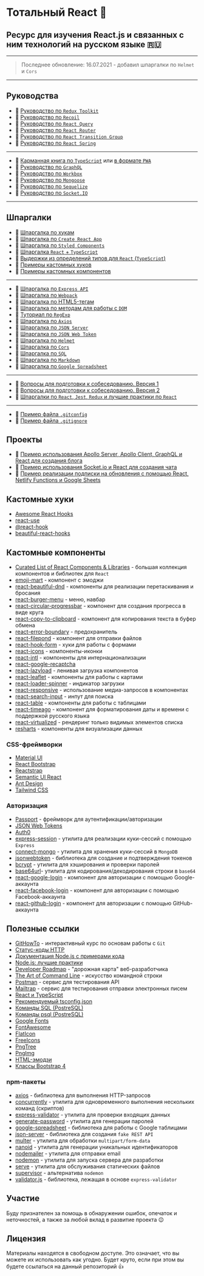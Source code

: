# Тотальный React :metal:

## Ресурс для изучения React.js и связанных с ним технологий на русском языке :ru:

---

> Последнее обновление: 16.07.2021 - добавил шпаргалки по `Helmet` и `Cors`

---

## Руководства

- :page_with_curl: [Руководство по `Redux Toolkit`](./md/redux-toolkit.md)
- :page_with_curl: [Руководство по `Recoil`](./md/recoil.md)
- :page_with_curl: [Руководство по `React Query`](./md/react-query.md)
- :page_with_curl: [Руководство по `React Router`](./md/react-router.md)
- :page_with_curl: [Руководство по `React Transition Group`](./md/react-transition-group.md)
- :page_with_curl: [Руководство по `React Spring`](./md/react-spring.md)

---

- :page_with_curl: [Карманная книга по `TypeScript`](./md/ts.md) или [в формате `PWA`](https://typescript-handbook.ru/)
- :page_with_curl: [Руководство по `GraphQL`](./md/graphql.md)
- :page_with_curl: [Руководство по `Workbox`](./md/wb/wb.md)
- :page_with_curl: [Руководство по `Mongoose`](./md/mongoose.md)
- :page_with_curl: [Руководство по `Sequelize`](./md/sequelize.md)
- :page_with_curl: [Руководство по `Socket.IO`](./md/socket/README.md)

---

## Шпаргалки

- :memo: [Шпаргалка по хукам](./md/hooks.md)
- :memo: [Шпаргалка по `Create React App`](./md/create-react-app.md)
- :memo: [Шпаргалка по `Styled Components`](./md/styled-components.md)
- :memo: [Шпаргалка `React` + `TypeScript`](./md/react-typescript.md)
- :memo: [Выдержки из определений типов для `React` (`TypeScript`)](./md/react-types.md)
- :memo: [Примеры кастомных хуков](./md/custom-hooks.md)
- :memo: [Примеры кастомных компонентов](./md/custom-components.md)

---

- :memo: [Шпаргалка по `Express API`](./md/express-api.md)
- :memo: [Шпаргалка по `Webpack`](./md/webpack.md)
- :memo: [Шпаргалка по HTML5-тегам](./md/html5.md)
- :memo: [Шпаргалка по методам для работы с `DOM`](./md/js-dom.md)
- :memo: [Туториал по `RegExp`](./md/regexp/regexp.md)
- :memo: [Шпаргалка по `Axios`](./md/axios.md)
- :memo: [Шпаргалка по `JSON Server`](./md/json-server/README.md)
- :memo: [Шпаргалка по `JSON Web Token`](./md/jsonwebtoken.md)
- :memo: [Шпаргалка по `Helmet`](./md/helmet.md)
- :memo: [Шпаргалка по `Cors`](./md/cors.md)
- :memo: [Шпаргалка по `SQL`](./md/sql.md)
- :memo: [Шпаргалка по `Markdown`](./md/markdown.md)
- :memo: [Шпаргалка по `Google Spreadsheet`](./md/google-spreadsheet.md)

---

- :page_with_curl: [Вопросы для подготовки к собеседованию. Версия 1](./md/questions.md)
- :page_with_curl: [Вопросы для подготовки к собеседованию. Версия 2](./md/questions-v2.md)
- :memo: [Шпаргалки по `React`, `Jest`, `Redux` и лучшие практики по `React`](./md/cheatsheets-bestpractices.md)

---

- :floppy_disk: [Пример файла `.gitconfig`](./assets/.gitconfig)
- :floppy_disk: [Пример файла `.gitignore`](./assets/.gitignore)

## Проекты

- :link: [Пример использования Apollo Server, Apollo Client, GraphQL и React для создания блога](https://github.com/harryheman/Apollo-GraphQL-React-Social-App)
- :link: [Пример использования Socket.io и React для создания чата](https://github.com/harryheman/Socket.io-React-Chat-App)
- :link: [Пример реализации подписки на обновления с помощью React, Netlify Functions и Google Sheets](https://github.com/harryheman/Mail-List)

## Кастомные хуки

- [Awesome React Hooks](https://github.com/rehooks/awesome-react-hooks)
- [react-use](https://github.com/streamich/react-use)
- [@react-hook](https://www.npmjs.com/search?q=%40react-hook)
- [beautiful-react-hooks](https://github.com/beautifulinteractions/beautiful-react-hooks)

## Кастомные компоненты

- [Curated List of React Components & Libraries](https://github.com/brillout/awesome-react-components) - большая коллекция компонентов и библиотек для `React`
- [emoji-mart](https://github.com/missive/emoji-mart) - компонент с эмоджи
- [react-beautiful-dnd](https://github.com/vtereshyn/react-beautiful-dnd-ru) - компоненты для реализации перетаскивания и бросания
- [react-burger-menu](https://www.npmjs.com/package/react-burger-menu) - меню, навбар
- [react-circular-progressbar](https://www.npmjs.com/package/react-circular-progressbar) - компонент для создания прогресса в виде круга
- [react-copy-to-clipboard](https://www.npmjs.com/package/react-copy-to-clipboard) - компонент для копирования текста в буфер обмена
- [react-error-boundary](https://www.npmjs.com/package/react-error-boundary) - предохранитель
- [react-filepond](https://github.com/pqina/react-filepond) - компонент для отправки файлов
- [react-hook-form](https://react-hook-form.com/ru/) - хуки для работы с формами
- [react-icons](https://react-icons.github.io/react-icons/) - компоненты-иконки
- [react-intl](https://formatjs.io/) - компоненты для интернационализации
- [react-google-recaptcha](https://www.npmjs.com/package/react-google-recaptcha)
- [react-lazyload](https://www.npmjs.com/package/react-lazyload) - ленивая загрузка компонентов
- [react-leaflet](https://react-leaflet.js.org/) - компоненты для работы с картами
- [react-loader-spinner](https://www.npmjs.com/package/react-loader-spinner) - индикатор загрузки
- [react-responsive](https://www.npmjs.com/package/react-responsive) - использование медиа-запросов в компонентах
- [react-search-input](https://www.npmjs.com/package/react-search-input) - инпут для поиска
- [react-table](https://react-table.tanstack.com/) - компоненты для работы с таблицами
- [react-timeago](https://www.npmjs.com/package/react-timeago) - компонент для форматирования даты и времени с поддержкой русского языка
- [react-virtualized](https://bvaughn.github.io/react-virtualized/#/components/List) - рендеринг только видимых элементов списка
- [resharts](https://recharts.org/en-US) - компоненты для визуализации данных

### CSS-фреймворки

- [Material UI](https://material-ui.com/ru/)
- [React Bootstrap](https://react-bootstrap.github.io/)
- [Reactstrap](https://reactstrap.github.io/)
- [Semantic UI React](https://react.semantic-ui.com/)
- [Ant Design](https://ant.design/docs/react/introduce)
- [Tailwind CSS](https://tailwindcss.com/)

### Авторизация

- [Passport](http://www.passportjs.org/) - фреймворк для аутентификации/авторизации
- [JSON Web Tokens](https://jwt.io/)
- [Auth0](https://auth0.com/)
- [express-session](https://www.npmjs.com/package/express-session) - утилита для реализации куки-сессий с помощью `Express`
- [connect-mongo](https://www.npmjs.com/package/connect-mongo) - утилита для хранения куки-сессий в `MongoDB`
- [jsonwebtoken](https://github.com/auth0/node-jsonwebtoken) - библиотека для создание и подтверждения токенов
- [bcrypt](https://www.npmjs.com/package/bcrypt) - утилита для хэширования и проверки паролей
- [base64url](https://www.npmjs.com/package/base64url)- утилита для кодирования/декодирования строки в `base64`
- [react-google-login](https://www.npmjs.com/package/react-google-login) - компонент для авторизации с помощью Google-аккаунта
- [react-facebook-login](https://github.com/keppelen/react-facebook-login) - компонент для авторизации с помощью Facebook-аккаунта
- [react-github-login](https://github.com/checkr/react-github-login) - компонент для авторизации с помощью GitHub-аккаунта

## Полезные ссылки

- [GitHowTo](https://githowto.com/ru) - интерактивный курс по основам работы с `Git`
- [Статус-коды HTTP](https://httpstatuses.com/)
- [Документация Node.js с примерами кода](https://nodejsdev.ru/doc/)
- [Node.js: лучшие практики](https://github.com/goldbergyoni/nodebestpractices/blob/master/README.russian.md)
- [Developer Roadmap](https://github.com/kamranahmedse/developer-roadmap) - "дорожная карта" веб-разработчика
- [The Art of Command Line](https://github.com/jlevy/the-art-of-command-line) - искусство командной строки
- [Postman](https://www.postman.com/) - сервис для тестирования API
- [Mailtrap](https://mailtrap.io/) - сервис для тестирования отправки электронных писем
- [React и TypeScript](https://reactdev.ru/types/)
- [Рекомендуемый tsconfig.json](https://www.npmjs.com/package/@tsconfig/recommended)
- [Команды SQL (PostreSQL)](https://postgrespro.ru/docs/postgresql/13/sql-commands)
- [Команды psql (PostreSQL)](https://postgrespro.ru/docs/postgresql/13/app-psql)
- [Google Fonts](https://fonts.google.com/)
- [FontAwesome](https://fontawesome.com/)
- [FlatIcon](https://www.flaticon.com/)
- [FreeIcons](https://freeicons.io/)
- [PngTree](https://pngtree.com/)
- [PngImg](http://pngimg.com/)
- [HTML-эмодзи](https://www.w3schools.com/charsets/ref_emoji.asp)
- [Классы Bootstrap 4](https://www.w3schools.com/bootstrap4/bootstrap_ref_all_classes.asp)

### npm-пакеты

- [axios](https://github.com/axios/axios) - библиотека для выполнения HTTP-запросов
- [concurrently](https://www.npmjs.com/package/concurrently) - утилита для одновременного выполнения нескольких команд (скриптов)
- [express-validator](https://express-validator.github.io/docs/) - утилита для проверки входящих данных
- [generate-password](https://www.npmjs.com/package/generate-password) - утилита для генерации паролей
- [google-spreadsheet](https://theoephraim.github.io/node-google-spreadsheet/#/) - библиотека для работы с Google таблицами
- [json-server](https://github.com/typicode/json-server) - библиотека для создания `fake REST API`
- [multer](https://github.com/expressjs/multer/blob/master/doc/README-ru.md) - утилита для обработки `multipart/form-data`
- [nanoid](https://www.npmjs.com/package/nanoid) - утилита для генерации уникальных идентификаторов
- [nodemailer](https://nodemailer.com/) - утилита для отправки email
- [nodemon](https://www.npmjs.com/package/nodemon) - утилита для запуска сервера для разработки
- [serve](https://www.npmjs.com/package/serve) - утилита для обслуживания статических файлов
- [supervisor](https://www.npmjs.com/package/supervisor) -
  альтернатива `nodemon`
- [validator.js](https://github.com/validatorjs/validator.js) - библиотека, лежащая в основе `express-validator`

## Участие

Буду признателен за помощь в обнаружении ошибок, опечаток и неточностей, а также за любой вклад в развитие проекта :wink:

## Лицензия

Материалы находятся в свободном доступе. Это означает, что вы можете их использовать как угодно. Будет круто, если при этом вы будете ссылаться на данный репозиторий :thumbsup:
